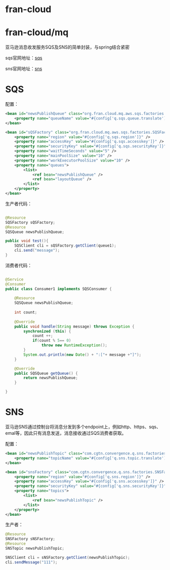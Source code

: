 # fran-cloud



# fran-cloud/mq

亚马逊消息收发服务SQS及SNS的简单封装，与spring结合紧密

sqs官网地址：[sqs](https://aws.amazon.com/cn/sqs/?nc2=h_m1 "sqs")

sns官网地址：[sns](https://aws.amazon.com/cn/sns/?nc2=h_m1 "sns")


# SQS


配置：
```xml
<bean id="newsPublishQueue" class="org.fran.cloud.mq.aws.sqs.factories.SQSQueueImpl">
    <property name="queueName" value="#{config['q.sqs.queue.translate']}" />
</bean>

<bean id="sQSFactory" class="org.fran.cloud.mq.aws.sqs.factories.SQSFactoryImpl">
	<property name="region" value="#{config['q.sqs.region']}" />
	<property name="accessKey" value="#{config['q.sqs.accesskey']}" />
	<property name="securityKey" value="#{config['q.sqs.securityKey']}" />
	<property name="waitTimeSeconds" value="5" />
	<property name="mainPoolSize" value="10" />
	<property name="workExecutorPoolSize" value="10" />
	<property name="queues">
		<list>
			<ref bean="newsPublishQueue" />
			<ref bean="layoutQueue" />
		</list>
	</property>
</bean>

```


生产者代码：

```java

@Resource
SQSFactory sQSFactory;
@Resource
SQSQueue newsPublishQueue;

public void test(){
    SQSClient cli = sQSFactory.getClient(queue1);
    cli.send("message");
}


```

消费者代码：
```java

@Service
@Consumer
public class Consumer1 implements SQSConsumer {
	
	@Resource
	SQSQueue newsPublishQueue;
	
	int count;
	
	@Override
	public void handle(String message) throws Exception {
		synchronized (this) {
			count ++;
			if(count % 5== 0)
				throw new RuntimeException();
		}
		System.out.println(new Date() + ":["+ message +"]");
	}

	@Override
	public SQSQueue getQueue() {
		return newsPublishQueue;
	}

}

```


# SNS

亚马逊SNS通过控制台将消息分发到多个endpoint上，例如http、https、sqs、emal等，因此只有消息发送，消息接收通过SQS消费者获取。

配置：
```xml
<bean id="newsPublishTopic" class="com.cgtn.convergence.q.sns.factories.SNSTopicImpl">
    <property name="topicName" value="#{config['q.sns.topic.translate']}" />
</bean>

<bean id="snsFactory" class="com.cgtn.convergence.q.sns.factories.SNSFactoryImpl">
	<property name="region" value="#{config['q.sns.region']}" />
	<property name="accessKey" value="#{config['q.sns.accesskey']}" />
	<property name="securityKey" value="#{config['q.sns.securityKey']}" />
	<property name="topics">
		<list>
			<ref bean="newsPublishTopic" />
		</list>
	</property>
</bean>
```

生产者：

```java
@Resource
SNSFactory sNSFactory;
@Resource
SNSTopic newsPublishTopic;

SNSClient cli = sNSFactory.getClient(newsPublishTopic);
cli.sendMessage("111");

```

